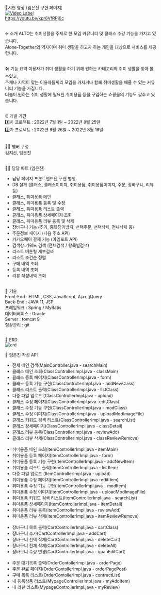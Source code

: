 🔗시현 영상 (임은진 구현 페이지)<br>
[![Video Label](http://img.youtube.com/vi/kpr6VfRPj0c/0.jpg)](https://youtu.be/kpr6VfRPj0c)<br>https://youtu.be/kpr6VfRPj0c<br><br>

✈️ 소개
ALTO는 취미생활을 주제로 한 모임 커뮤니티 및 클래스 수강 기능을 가지고 있습니다.<br> Alone-Together의 약자이며 취미 생활을 하고자 하는 개인을 대상으로 서비스를 제공합니다.<br><br>

🛠 기능 요약
이용자가 취미 생활을 하기 위해 원하는 카테고리의 취미 생활을 찾아 볼 수있고,<br>
주제나 지역이 맞는 이용자들끼리 모임을 가지거나 함께 취미생활을 배울 수 있는 커뮤니티 기능을 가집니다.<br>
더불어 원하는 취미 생활에 필요한 취미용품 등을 구입하는 쇼핑몰의 기능도 갖추고 있습니다.<br><br>

⏰ 개발 기간<br>
1️⃣차 프로젝트 : 2022년 7월 1일 ~ 2022년 8월 25일<br>
2️⃣차 프로젝트 : 2022년 8월 26일 ~ 2022년 8월 18일<br><br>

👩‍💻 멤버 구성<br>
김지선, 임은진<br><br>

👩‍💻 담당 파트 (임은진)<br>
- 담당 페이지 프론트엔드단 구현 병행
- DB 설계 (클래스, 클래스이미지, 취미용품, 취미용품이미지, 주문, 장바구니, 리뷰 등)
- 클래스, 취미용품 메인
- 클래스, 취미용품 등록 및 수정
- 클래스, 취미용품 리스트 출력
- 클래스, 취미용품 상세페이지 조회
- 클래스, 취미용품 리뷰 등록 및 삭제
- 장바구니 기능 (추가, 중복담기방지, 선택주문, 선택삭제, 전체삭제 등)
- 주문정보 페이지 (다음 주소 API)
- 카카오페이 결제 기능 (아임포트 API)
- 검색창 키워드 검색 (전체검색 / 항목별검색)
- 리스트 버튼형 세부검색
- 리스트 조건순 정렬
- 구매 내역 조회
- 등록 내역 조회
- 리뷰 작성내역 조회
<br><br>

📌 기술<br>
Front-End : HTML, CSS, JavaScript, Ajax, jQuery<br>
Back-End : JAVA 11, JSP<br>
프레임워크 : Spring / MyBatis<br>
데이터베이스 : Oracle<br>
Server : tomcat 9<br>
형상관리 : git<br><br>

📌 ERD<br>
![erd](https://user-images.githubusercontent.com/102012107/191106499-3fb35c48-9ee0-4f62-a29f-e246ae0154e6.png)

📌 임은진 작성 API <br>
- 전체 메인 검색(MainController.java - searchMain)<br>
- 클래스 메인 조회(ClassControllerImpl.java - classMain)<br>
- 클래스 등록 페이지(ClassControllerImpl.java - form)<br>
- 클래스 등록 기능 구현(ClassControllerImpl.java - addNewClass)<br>
- 클래스 리스트 출력(ClassControllerImpl.java - listClass)<br>
- 다중 파일 업로드 (ClassControllerImpl.java - upload)<br>
- 클래스 수정 페이지(ClassControllerImpl.java -editClass)<br>
- 클래스 수정 기능 구현(ClassControllerImpl.java - modClass)<br>
- 클래스 수정 이미지(ClassControllerImpl.java - uploadModImageFile)<br>
- 클래스 키워드 검색 리스트(ClassControllerImpl.java - searchList)<br>
- 클래스 상세페이지(ClassControllerImpl.java - classDetail)<br>
- 클래스 리뷰 등록(ClassControllerImpl.java - reviewAdd)<br>
- 클래스 리뷰 삭제(ClassControllerImpl.java - classReviewRemove)<br><br>
- 취미용품 메인 조회(ItemControllerImpl.java - itemMain)<br>
- 취미용품 등록 페이지(ItemControllerImpl.java - form)<br>
- 취미용품 등록 기능 구현(ItemControllerImpl.java - addNewItem)<br>
- 취미용품 리스트 출력(ItemControllerImpl.java - listItem)<br>
- 다중 파일 업로드 (ItemControllerImpl.java - upload)<br>
- 취미용품 수정 페이지(ItemControllerImpl.java -editItem)<br>
- 취미용품 수정 기능 구현(ItemControllerImpl.java - modItem)<br>
- 취미용품 수정 이미지(ItemControllerImpl.java - uploadModImageFile)<br>
- 취미용품 키워드 검색 리스트(ItemControllerImpl.java - searchList)<br>
- 취미용품 상세페이지(ItemControllerImpl.java - itemDetail)<br>
- 취미용품 리뷰 등록(ItemControllerImpl.java - reviewAdd)<br>
- 취미용품 리뷰 삭제(ItemControllerImpl.java - itemReviewRemove)<br><br>
- 장바구니 목록 출력(CartControllerImpl.java - cartClass)<br>
- 장바구니 추가(CartControllerImpl.java - addCart)<br>
- 장바구니 선택 삭제(CartControllerImpl.java - deleteCart)<br>
- 장바구니 전체 삭제(CartControllerImpl.java - deleteAll)<br>
- 장바구니 수량 변경(CartControllerImpl.java - quanEditCart)<br><br>
- 주문 대기목록 출력(OrderContollerImpl.java - orderPage)
- 주문 완료 페이지(OrderContollerImpl.java - orderPagePost)
- 구매 목록 리스트(OrderContollerImpl.java - contractList)
- 내 등록상품 리스트(MypageControllerImpl.java - myAddItem)
- 내 리뷰 리스트(MypageControllerImpl.java - myReview)<br><br>
